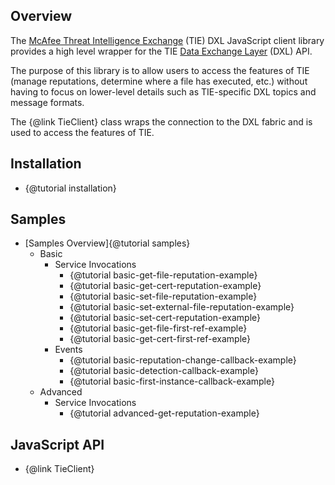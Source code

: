 ## Overview

The [McAfee Threat Intelligence Exchange](http://www.mcafee.com/us/products/threat-intelligence-exchange.aspx)
(TIE) DXL JavaScript client library provides a high level wrapper for the TIE
[Data Exchange Layer](http://www.mcafee.com/us/solutions/data-exchange-layer.aspx)
(DXL) API.

The purpose of this library is to allow users to access the features of TIE
(manage reputations, determine where a file has executed, etc.) without having
to focus on lower-level details such as TIE-specific DXL topics and message
formats.

The {@link TieClient} class wraps the connection to the DXL fabric and is used
to access the features of TIE.

## Installation

* {@tutorial installation}

## Samples

* [Samples Overview]{@tutorial samples}
  * Basic
    * Service Invocations
      * {@tutorial basic-get-file-reputation-example}
      * {@tutorial basic-get-cert-reputation-example}
      * {@tutorial basic-set-file-reputation-example}
      * {@tutorial basic-set-external-file-reputation-example}
      * {@tutorial basic-set-cert-reputation-example}
      * {@tutorial basic-get-file-first-ref-example}
      * {@tutorial basic-get-cert-first-ref-example}
    * Events
      * {@tutorial basic-reputation-change-callback-example}
      * {@tutorial basic-detection-callback-example}
      * {@tutorial basic-first-instance-callback-example}
  * Advanced
    * Service Invocations
      * {@tutorial advanced-get-reputation-example}

## JavaScript API

* {@link TieClient}

